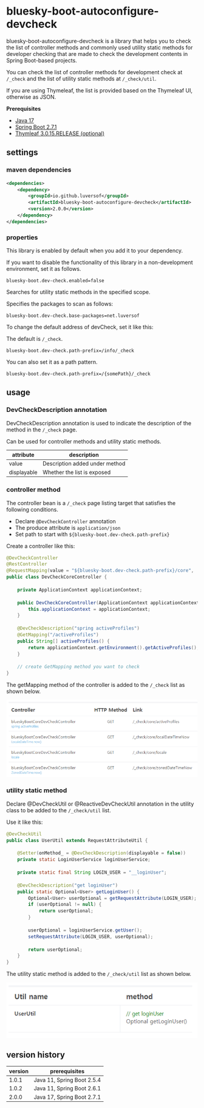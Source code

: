 # bluesky-boot-autoconfigure-devcheck

<!-- 
bluesky-boot-autoconfigure-devcheck는 Spring Boot 기반 프로젝트에서 개발 내용 확인을 위해 만드는 개발자 확인용 controller method 목록과 일반적으로 사용되는 utility static method 목록을 확인 할 수 있도록 도와주는 라이브러리입니다.

개발 확인용 controller method 목록은 `/_check` 에서 확인할 수 있고 utility static method 목록은 `/_check/util` 에서 확인할 수 있습니다.

Thymeleaf를 사용하는 경우 Thymeleaf UI 기반으로 목록이 제공되며 그 외의 경우 JSON으로 목록을 제공합니다.
-->

bluesky-boot-autoconfigure-devcheck is a library that helps you to check the list of controller methods and commonly used utility static methods for developer checking that are made to check the development contents in Spring Boot-based projects.

You can check the list of controller methods for development check at `/_check` and the list of utility static methods at `/_check/util`.

If you are using Thymeleaf, the list is provided based on the Thymeleaf UI, otherwise as JSON.

**Prerequisites**

- [Java 17](https://openjdk.java.net/)
- [Spring Boot 2.7.1](https://spring.io/)
- [Thymleaf 3.0.15.RELEASE (optional)](https://www.thymeleaf.org/)

## settings

### maven dependencies

```pom.xml
<dependencies>
    <dependency>
        <groupId>io.github.luversof</groupId>
        <artifactId>bluesky-boot-autoconfigure-devcheck</artifactId>
        <version>2.0.0</version>
    </dependency>
</dependencies>
```

### properties

<!--
이 라이브러리는 dependency에 추가하면 기본 활성화되어 있습니다.

비개발 환경에서 이 라이브러리의 기능을 비활성화하고 싶은 경우 다음과 같이 설정합니다.
-->

This library is enabled by default when you add it to your dependency.

If you want to disable the functionality of this library in a non-development environment, set it as follows.

```properties
bluesky-boot.dev-check.enabled=false
```

<!--
지정된 범위에서 utility static method를 검색합니다.

다음과 같이 검사할 패키지를 지정합니다.
-->
Searches for utility static methods in the specified scope.

Specifies the packages to scan as follows:

```properties
bluesky-boot.dev-check.base-packages=net.luversof
```

<!--
devCheck의 기본 주소를 변경하고 싶은 경우 다음과 같이 설정합니다.

기본 값은 `/_check` 입니다.
-->

To change the default address of devCheck, set it like this:

The default is `/_check`.

```properties
bluesky-boot.dev-check.path-prefix=/info/_check
```

<!--
path pattern으로 설정할 수도 있습니다.
-->

You can also set it as a path pattern.

```properties
bluesky-boot.dev-check.path-prefix=/{somePath}/_check
```


## usage

### DevCheckDescription annotation

<!-- 
`/_check` page에서 해당 method에 대한 설명을 나타내기 위해 DevCheckDescription annotation을 사용합니다.

controller method와 utility static method에 사용할 수 있습니다.
-->
DevCheckDescription annotation is used to indicate the description of the method in the `/_check` page.

Can be used for controller methods and utility static methods.

| attribute  | description |
| ------------- | ------------- |
| value  | <!-- method 아래 추가되는 설명 --> Description added under method  |
| displayable  | <!-- 목록 노출 여부 --> Whether the list is exposed  |

### controller method

<!-- 
controller bean이 다음 조건을 만족하는 `/_check` page 목록화 대상입니다.

* `@DevCheckController` annotation을 선언
* produce 속성은 `application/json` 
* path는 `${bluesky-boot.dev-check.path-prefix}` 로 시작하도록 설정

다음과 같이 controller를 생성합니다.
-->
 
The controller bean is a `/_check` page listing target that satisfies the following conditions.

* Declare `@DevCheckController` annotation
* The produce attribute is `application/json`
* Set path to start with `${bluesky-boot.dev-check.path-prefix}`

Create a controller like this:

```java
@DevCheckController
@RestController
@RequestMapping(value = "${bluesky-boot.dev-check.path-prefix}/core",  produces = MediaType.APPLICATION_JSON_VALUE)
public class DevCheckCoreController {

	private ApplicationContext applicationContext;

	public DevCheckCoreController(ApplicationContext applicationContext) {
		this.applicationContext = applicationContext;
	}

	@DevCheckDescription("spring activeProfiles")
	@GetMapping("/activeProfiles")
	public String[] activeProfiles() {
		return applicationContext.getEnvironment().getActiveProfiles();
	}
	
	// create GetMapping method you want to check
}
```

<!-- 
아래와 같이 해당 controller의 getMapping method가 `/_check` 목록에 추가됩니다.
-->

The getMapping method of the controller is added to the `/_check` list as shown below.

![_check](./_check.png)


### utility static method

<!--
`/_check/util` 목록에 추가할 utility class에 @DevCheckUtil 또는 @ReactiveDevCheckUtil annotation을 선언합니다.

다음과 같이 사용합니다.
-->

Declare @DevCheckUtil or @ReactiveDevCheckUtil annotation in the utility class to be added to the `/_check/util` list.

Use it like this:

```java
@DevCheckUtil
public class UserUtil extends RequestAttributeUtil {
	
	@Setter(onMethod_ = @DevCheckDescription(displayable = false))
	private static LoginUserService loginUserService;
	
	private static final String LOGIN_USER = "__loginUser";

	@DevCheckDescription("get loginUser")
	public static Optional<User> getLoginUser() {
		Optional<User> userOptional = getRequestAttribute(LOGIN_USER);
		if (userOptional != null) {
			return userOptional;
		}
		
		userOptional = loginUserService.getUser();
		setRequestAttribute(LOGIN_USER, userOptional);
		
		return userOptional;
	}
}

```

<!--
아래와 같이 해당 utility static method가 `/_check/util` 목록에 추가됩니다.
-->

The utility static method is added to the `/_check/util` list as shown below.

![_check](./_checkUtil.png)

## version history

| version | prerequisites |
| ------------- | ------------- |
| 1.0.1 | Java 11, Spring Boot 2.5.4 |
| 1.0.2 | Java 11, Spring Boot 2.6.1 |
| 2.0.0 | Java 17, Spring Boot 2.7.1 |
